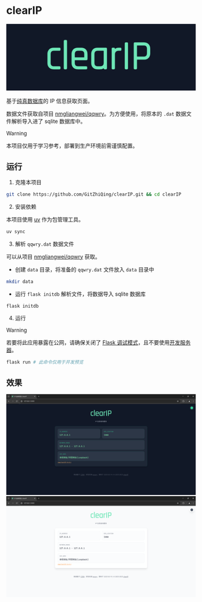 # clearIP

![banner](./images/banner.png)

基于[纯真数据库](https://cz88.net/)的 IP 信息获取页面。

数据文件获取自项目 [nmgliangwei/qqwry](https://github.com/nmgliangwei/qqwry)。为方便使用，将原本的 `.dat` 数据文件解析导入进了 sqlite 数据库中。

> [!WARNING]
> 本项目仅用于学习参考，部署到生产环境前需谨慎配置。

## 运行

1. 克隆本项目

```bash
git clone https://github.com/GitZhiQing/clearIP.git && cd clearIP
```

2. 安装依赖

本项目使用 [uv](https://docs.astral.sh/uv/) 作为包管理工具。

```bash
uv sync
```

3. 解析 `qqwry.dat` 数据文件

可以从项目 [nmgliangwei/qqwry](https://github.com/nmgliangwei/qqwry) 获取。

- 创建 `data` 目录，将准备的 `qqwry.dat` 文件放入 `data` 目录中

```bash
mkdir data
```

- 运行 `flask initdb` 解析文件，将数据导入 sqlite 数据库

```bash
flask initdb
```

4. 运行

> [!WARNING]
> 若要将此应用暴露在公网，请确保关闭了 [Flask 调试模式](https://flask.palletsprojects.com/en/stable/debugging/)，且不要使用[开发服务器](https://flask.palletsprojects.com/en/stable/server/)。

```bash
flask run # 此命令仅用于开发预览
```

## 效果

![dark-demo](./images/dark-demo.png)
![light-demo](./images/light-demo.png)
